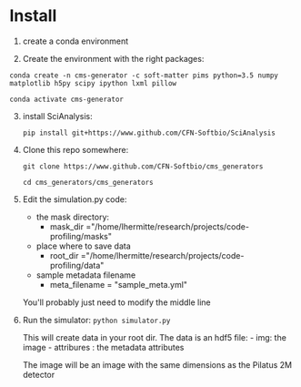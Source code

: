 # Install
1. create a conda environment

2. Create the environment with the right packages:

`conda create -n cms-generator -c soft-matter pims python=3.5 numpy matplotlib h5py scipy ipython lxml pillow`

`conda activate cms-generator`

3. install SciAnalysis: 

    `pip install git+https://www.github.com/CFN-Softbio/SciAnalysis`

4. Clone this repo somewhere:

    `git clone https://www.github.com/CFN-Softbio/cms_generators`

    `cd cms_generators/cms_generators`

5. Edit the simulation.py code:

    - the mask directory:
        - mask_dir ="/home/lhermitte/research/projects/code-profiling/masks"
    - place where to save data
        - root_dir ="/home/lhermitte/research/projects/code-profiling/data"
    - sample metadata filename
        - meta_filename = "sample_meta.yml"

    You'll probably just need to modify the middle line

6. Run the simulator:
    `python simulator.py`

    This will create data in your root dir. The data is an hdf5 file:
        - img: the image
        - attribures : the metadata attributes

    The image will be an image with the same dimensions as the Pilatus 2M
    detector
